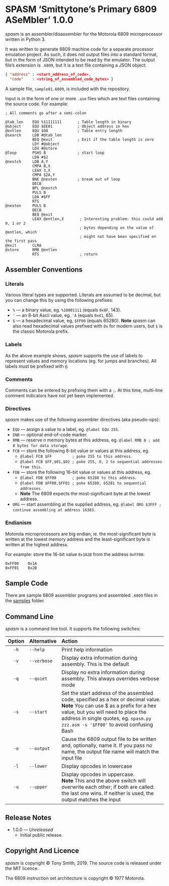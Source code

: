 # SPASM ‘Smittytone’s Primary 6809 ASeMbler’ 1.0.0 #

*spasm* is an assembler/disassembler for the Motorola 6809 microprocessor written in Python 3.

It was written to generate 6809 machine code for a separate processor emulation project. As such, it does not output files into a standard format, but in the form of JSON intended to be read by the emulator. The output file’s extension is `.6809`, but it is a text file containing a JSON object:

```json
{ "address" : <start_address_of_code>,
  "code"    : <string_of_assembled_code_bytes> }
```

A sample file, `sample01.6809`, is included with the repository.

Input is in the form of one or more `.asm` files which are text files containing the source code. For example:

```
; All comments go after a semi-colon

@tab_len    EQU %11111111       ; Table length in binary
@object     EQU $EE01           ; Object address in hex
@entlen     EQU $08             ; Table entry length
@search     LDB #@tab_len
            BEQ @exit           ; Exit if the table length is zero
            LDY #@object
            LDX #@store
@loop       PSHS B              ; start loop
            LDA #$2
@nextch     LDB A,Y
            CMPA B,X
            LEAX 3,X
            CMPA $2A,Y
            BNE @nexten         ; break out of loop
            DECB
            BPL @nextch
            PULS B
            LDA #$FF
            RTS
@nexten     PULS B
            DECB
            BEQ @exit
            LEAX @entlen,X       ; Interesting problem: this could add 0, 1 or 2
                                 ; bytes depending on the value of @entlen, which
                                 ; might not have been specified on the first pass
@exit       CLRA
@store      RMB @entlen
            RTS                  ; return
```

## Assembler Conventions ##

### Literals ###

Various literal types are supported. Literals are assumed to be decimal, but you can change this by using the following prefixes:

- `%` &mdash; a binary value, eg. `%10001111` (equals `0x8F`, 143).
- `'` &mdash; an 8-bit Ascii value, eg. `'A` (equals `0x41`, 65).
- `$` &mdash; a hexadecimal value, eg, `$FF00` (equals 65280).
    **Note** *spasm* can also read hexadecimal values prefixed with `0x` for modern users, but `$` is the classic Motorola prefix.

### Labels ###

As the above example shows, *spasm* supports the use of labels to represent values and memory locations (eg. for jumps and branches). All labels must be prefixed with `@`.

### Comments ###

Comments can be entered by prefixing them with a `;`. At this time, multi-line comment indicators have not yet been implemented.

### Directives ###

*spasm*  makes use of the following assembler directives (aka pseudo-ops):

- `EQU` &mdash; assign a value to a label, eg. `@label EQU 255`.
- `END` &mdash; optional end-of-code marker.
- `RMB` &mdash; reserve *n* memory bytes at this address, eg. `@label RMB 8 ; add 8 bytes for data storage`.
- `FCB` &mdash; store the following 8-bit value or values at this address, eg.
    - `@label FCB $FF         ; poke 255 to this address`.
    - `@label FCB $FF,$01,$02 ; poke 255, 0, 2 to sequential addresses from this`.
- `FDB` &mdash; store the following 16-bit value or values at this address, eg.
    - `@label FDB $FF00       ; poke 65280 to this address`.
    - `@label FDB $FF00,$FF01 ; poke 65280, 65281 to sequential addresses`.
    - **Note** The 6809 expects the most-significant byte at the lowest address.
- `ORG` &mdash; start assembling at the supplied address, eg. `@label ORG $3FFF ; continue assembling at address 16383`.

### Endianism ###

Motorola microprocessors are big endian, ie. the most-significant byte is written at the lowest  memory address and the least-significant byte is written at the highest address.

For example: store the 16-bit value `0x1A2B` from the address `0xFF00`:

```
0xFF00    0x1A
0xFF01    0x2B
```

## Sample Code ##

There are sample 6809 assembler programs and assembled `.6809` files in the [samples](/samples) folder.

## Command Line ##

*spasm* is a command line tool. It supports the following switches:

| Option | Alternative | Action |
| :-: | :-- | :-- |
| `-h` | `--help` | Print help information |
| `-v` | `--verbose` | Display extra information during assembly. This is the default |
| `-q` | `--quiet` | Display no extra information during assembly. This always overrides verbose mode |
| `-s` | `--start` | Set the start address of the assembled code, specified as a hex or decimal value.<br />**Note** You can use $ as a prefix for a hex value, but you will need to place the address in single quotes, eg. `spasm.py zzz.asm -s '$FF00'` to avoid confusing Bash |
| `-o` | `--output` | Cause the 6809 output file to be written and, optionally, name it. If you pass no name, the output file name will match the input file |
| `-l` | `--lower` | Display opcodes in lowercase |
| `-u` | `--upper` | Display opcodes in uppercase.<br />**Note** This and the above switch will overwrite each other; if both are called: the last one wins. If neither is used, the output matches the input |

## Release Notes ##

- 1.0.0 &mdash; *Unreleased*
    - Initial public release.

## Copyright And Licence ##

*spasm* is copyright © Tony Smith, 2019. The source code is released under the MIT licence.

The 6809 instruction set architecture is copyright © 1977 Motorola.
